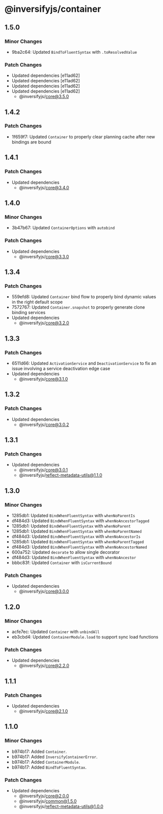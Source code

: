 # @inversifyjs/container

## 1.5.0

### Minor Changes

- 9ba2c64: Updated `BindToFluentSyntax` with `.toResolvedValue`

### Patch Changes

- Updated dependencies [e11ad62]
- Updated dependencies [e11ad62]
- Updated dependencies [e11ad62]
- Updated dependencies [e11ad62]
  - @inversifyjs/core@3.5.0

## 1.4.2

### Patch Changes

- 1f659f7: Updated `Container` to properly clear planning cache after new bindings are bound

## 1.4.1

### Patch Changes

- Updated dependencies
  - @inversifyjs/core@3.4.0

## 1.4.0

### Minor Changes

- 3b47b67: Updated `ContainerOptions` with `autobind`

### Patch Changes

- Updated dependencies
  - @inversifyjs/core@3.3.0

## 1.3.4

### Patch Changes

- 559efd8: Updated `Container` bind flow to properly bind dynamic values in the right default scope
- 7572767: Updated `Container.snapshot` to properly generate clone binding services
- Updated dependencies
  - @inversifyjs/core@3.2.0

## 1.3.3

### Patch Changes

- 6511d66: Updated `ActivationService` and `DeactivationService` to fix an issue involving a service deactivation edge case
- Updated dependencies
  - @inversifyjs/core@3.1.0

## 1.3.2

### Patch Changes

- Updated dependencies
  - @inversifyjs/core@3.0.2

## 1.3.1

### Patch Changes

- Updated dependencies
  - @inversifyjs/core@3.0.1
  - @inversifyjs/reflect-metadata-utils@1.1.0

## 1.3.0

### Minor Changes

- 1285db1: Updated `BindWhenFluentSyntax` with `whenNoParentIs`
- df484d3: Updated `BindWhenFluentSyntax` with `whenNoAncestorTagged`
- 1285db1: Updated `BindWhenFluentSyntax` with `whenNoParent`
- 1285db1: Updated `BindWhenFluentSyntax` with `whenNoParentNamed`
- df484d3: Updated `BindWhenFluentSyntax` with `whenNoAncestorIs`
- 1285db1: Updated `BindWhenFluentSyntax` with `whenNoParentTagged`
- df484d3: Updated `BindWhenFluentSyntax` with `whenNoAncestorNamed`
- 600a752: Updated `decorate` to allow single decorator
- df484d3: Updated `BindWhenFluentSyntax` with `whenNoAncestor`
- bbbc83f: Updated `Container` with `isCurrentBound`

### Patch Changes

- Updated dependencies
  - @inversifyjs/core@3.0.0

## 1.2.0

### Minor Changes

- acfe7ec: Updated `Container` with `unbindAll`
- eb3cbd4: Updated `ContainerModule.load` to support sync load functions

### Patch Changes

- Updated dependencies
  - @inversifyjs/core@2.2.0

## 1.1.1

### Patch Changes

- Updated dependencies
  - @inversifyjs/core@2.1.0

## 1.1.0

### Minor Changes

- b974b17: Added `Container`.
- b974b17: Added `InversifyContainerError`.
- b974b17: Added `ContainerModule`.
- b974b17: Added `BindToFluentSyntax`.

### Patch Changes

- Updated dependencies
  - @inversifyjs/core@2.0.0
  - @inversifyjs/common@1.5.0
  - @inversifyjs/reflect-metadata-utils@1.0.0
